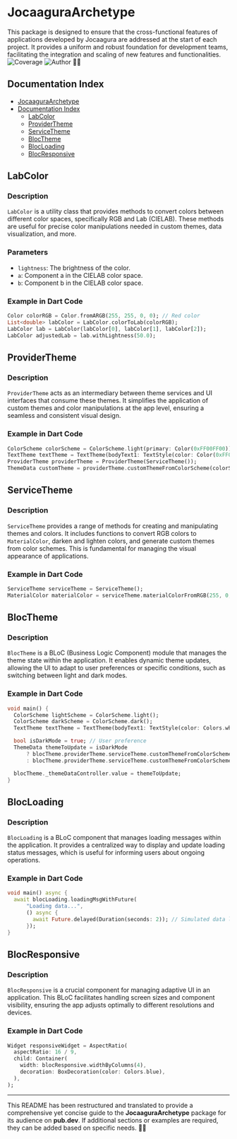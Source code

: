 # JocaaguraArchetype

This package is designed to ensure that the cross-functional features of applications developed by Jocaagura are addressed at the start of each project. It provides a uniform and robust foundation for development teams, facilitating the integration and scaling of new features and functionalities.
![Coverage](https://img.shields.io/badge/coverage-86%25-brightgreen)
![Author](https://img.shields.io/badge/Author-@albertjjimenezp-brightgreen) 🐱‍👤

## Documentation Index

- [JocaaguraArchetype](#jocaaguraarchetype)
- [Documentation Index](#documentation-index)
  - [LabColor](#labcolor)
  - [ProviderTheme](#providertheme)
  - [ServiceTheme](#servicetheme)
  - [BlocTheme](#bloctheme)
  - [BlocLoading](#blocloading)
  - [BlocResponsive](#blocresponsive)


## LabColor

### Description
`LabColor` is a utility class that provides methods to convert colors between different color spaces, specifically RGB and Lab (CIELAB). These methods are useful for precise color manipulations needed in custom themes, data visualization, and more.

### Parameters
- `lightness`: The brightness of the color.
- `a`: Component a in the CIELAB color space.
- `b`: Component b in the CIELAB color space.

### Example in Dart Code
```dart
Color colorRGB = Color.fromARGB(255, 255, 0, 0); // Red color
List<double> labColor = LabColor.colorToLab(colorRGB);
LabColor lab = LabColor(labColor[0], labColor[1], labColor[2]);
LabColor adjustedLab = lab.withLightness(50.0);
```

## ProviderTheme

### Description
`ProviderTheme` acts as an intermediary between theme services and UI interfaces that consume these themes. It simplifies the application of custom themes and color manipulations at the app level, ensuring a seamless and consistent visual design.

### Example in Dart Code
```dart
ColorScheme colorScheme = ColorScheme.light(primary: Color(0xFF00FF00));
TextTheme textTheme = TextTheme(bodyText1: TextStyle(color: Color(0xFF000000)));
ProviderTheme providerTheme = ProviderTheme(ServiceTheme());
ThemeData customTheme = providerTheme.customThemeFromColorScheme(colorScheme, textTheme);
```

## ServiceTheme

### Description
`ServiceTheme` provides a range of methods for creating and manipulating themes and colors. It includes functions to convert RGB colors to `MaterialColor`, darken and lighten colors, and generate custom themes from color schemes. This is fundamental for managing the visual appearance of applications.

### Example in Dart Code
```dart
ServiceTheme serviceTheme = ServiceTheme();
MaterialColor materialColor = serviceTheme.materialColorFromRGB(255, 0, 0); // Red color
```

## BlocTheme

### Description
`BlocTheme` is a BLoC (Business Logic Component) module that manages the theme state within the application. It enables dynamic theme updates, allowing the UI to adapt to user preferences or specific conditions, such as switching between light and dark modes.

### Example in Dart Code
```dart
void main() {
  ColorScheme lightScheme = ColorScheme.light();
  ColorScheme darkScheme = ColorScheme.dark();
  TextTheme textTheme = TextTheme(bodyText1: TextStyle(color: Colors.white));

  bool isDarkMode = true; // User preference
  ThemeData themeToUpdate = isDarkMode
      ? blocTheme.providerTheme.serviceTheme.customThemeFromColorScheme(darkScheme, textTheme, true)
      : blocTheme.providerTheme.serviceTheme.customThemeFromColorScheme(lightScheme, textTheme, false);

  blocTheme._themeDataController.value = themeToUpdate;
}
```

## BlocLoading

### Description
`BlocLoading` is a BLoC component that manages loading messages within the application. It provides a centralized way to display and update loading status messages, which is useful for informing users about ongoing operations.

### Example in Dart Code
```dart
void main() async {
  await blocLoading.loadingMsgWithFuture(
      "Loading data...",
      () async {
        await Future.delayed(Duration(seconds: 2)); // Simulated data loading operation
      });
}
```

## BlocResponsive

### Description
`BlocResponsive` is a crucial component for managing adaptive UI in an application. This BLoC facilitates handling screen sizes and component visibility, ensuring the app adjusts optimally to different resolutions and devices.

### Example in Dart Code
```dart
Widget responsiveWidget = AspectRatio(
  aspectRatio: 16 / 9,
  child: Container(
    width: blocResponsive.widthByColumns(4),
    decoration: BoxDecoration(color: Colors.blue),
  ),
);
```

---

This README has been restructured and translated to provide a comprehensive yet concise guide to the **JocaaguraArchetype** package for its audience on **pub.dev**.
If additional sections or examples are required, they can be added based on specific needs. 🐱‍👤
